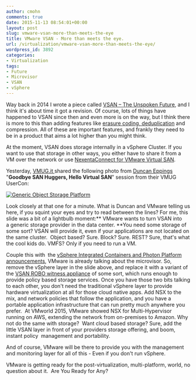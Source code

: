 ```yaml
---
author: cmohn
comments: true
date: 2015-11-13 08:54:01+00:00
layout: post
slug: vmware-vsan-more-than-meets-the-eye
title: VMware VSAN - More than meets the eye.
url: /virtualization/vmware-vsan-more-than-meets-the-eye/
wordpress_id: 3892
categories:
- Virtualization
tags:
- Future
- Microvisor
- VSAN
- vSphere
---
```


Way back in 2014 I wrote a piece called [VSAN – The Unspoken Future](http://vninja.net/virtualization/vsan-unspoken-future/), and I think it's about time it got a revision. Of course, lots of things have happened to VSAN since then and even more is on the way, but I think there is more to this than adding features like [erasure coding, deduplication](http://www.yellow-bricks.com/2015/09/01/virtual-san-beta-coming-up-with-dedupe-and-erasure-coding/) and compression. All of these are important features, and frankly they need to be in a product that aims a lot higher than you might think.



At the moment, VSAN does storage internally in a vSphere Cluster. If you want to use that storage in other ways, you either have to share it from a VM over the network or use [NexentaConnect for VMware Virtual SAN](https://nexenta.com/products/nexentaconnect/nexentaconnect-vsan).

Yesterday, [VMUG.it ](https://twitter.com/vmugit/status/664759077059371009)shared the following photo from [Duncan Eppings](http://twiitter.com/DuncanYB) "**Goodbye SAN Huggers, Hello Virtual SAN**" session from their VMUG UserCon:

[![Generic Object Storage Platform](http://vninja.net/wordpress/wp-content/uploads/2015/11/CTmy15VWwAAY8Y9.jpg-large-1024x576.jpeg)](http://vninja.net/wordpress/wp-content/uploads/2015/11/CTmy15VWwAAY8Y9.jpg-large.jpeg)

Look closely at that one for a minute. What is Duncan and VMware telling us here, if you squint your eyes and try to read between the lines? For me, this slide was a bit of a lightbulb moment:** VMware wants to turn VSAN into a generic storage provider in the data center. **You need some storage of some sort? VSAN will provide it, even if your applications are not located on the same cluster.  Object based? Sure. Block? Sure. REST? Sure, that's what the cool kids do. VMFS? Only if you need to run a VM.

Couple this with  the [vSphere Integrated Containers and Photon Platform announcements](http://www.vmware.com/radius/vmworld-2015-the-end-of-the-beginning-lets-go/), VMware is already talking about the microvisor. So, remove the vSphere layer in the slide above, and replace it with a variant of the [VSAN ROBO witness appliance](http://cormachogan.com/2015/09/11/a-closer-look-at-the-vsan-witness-appliance/) of some sort, which runs enough to provide policy based storage services. Once you have those two bits talking to each other, you don't need the traditional vSphere layer to provide hardware virtualization at all for those cloud native apps. Add NSX to the mix, and network policies that follow the application, and you have a portable application infrastructure that can run pretty much anywhere you prefer.  At VMworld 2015, VMware showed NSX for Multi-Hypervisor running on AWS, extending the network from on-premises to Amazon. Why not do the same with storage?  Want cloud based storage? Sure, add the little VSAN layer in front of your providers storage offering, and boom, instant policy  management and portability.

And of course, VMware will be there to provide you with the management and monitoring layer for all of this - Even if you don't run vSphere.

VMware is getting ready for the post-virtualization, multi-platform, world, no question about it.  Are You Ready for Any?


